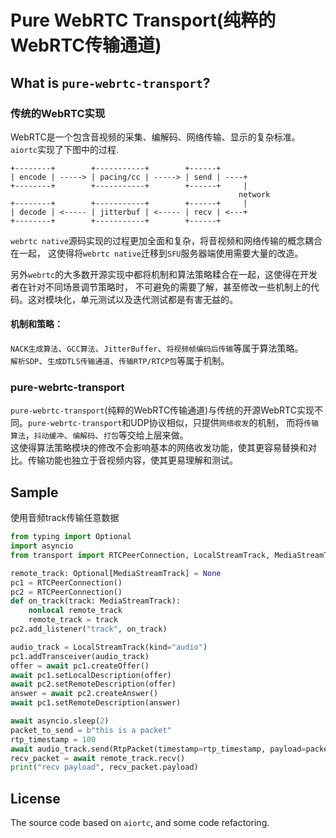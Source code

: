 # Pure WebRTC Transport(纯粹的WebRTC传输通道)

## What is `pure-webrtc-transport`?
### 传统的WebRTC实现
WebRTC是一个包含音视频的采集、编解码、网络传输、显示的复杂标准。  
`aiortc`实现了下图中的过程.
```
+--------+        +-----------+        +------+
| encode | -----> | pacing/cc | -----> | send | ----+
+--------+        +-----------+        +------+     |
                                                   network
+--------+        +-----------+        +------+     |
| decode | <----- | jitterbuf | <----- | recv | <---+
+--------+        +-----------+        +------+

```
`webrtc native`源码实现的过程更加全面和复杂，将音视频和网络传输的概念耦合在一起，
这使得将`webrtc native`迁移到`SFU`服务器端使用需要大量的改造。  

另外`webrtc`的大多数开源实现中都将机制和算法策略糅合在一起，这使得在开发者在针对不同场景调节策略时，
不可避免的需要了解，甚至修改一些机制上的代码。这对模块化，单元测试以及迭代测试都是有害无益的。 
#### 机制和策略：
`NACK生成算法`、`GCC算法`、`JitterBuffer`、`将视频帧编码后传输`等属于算法策略。  
`解析SDP`、`生成DTLS传输通道`、`传输RTP/RTCP包`等属于机制。

### pure-webrtc-transport
`pure-webrtc-transport`(纯粹的WebRTC传输通道)与传统的开源WebRTC实现不同。`pure-webrtc-transport`和UDP协议相似，只提供`网络收发`的机制，
而将`传输算法`，`抖动缓冲`、`编解码`、`打包`等交给上层来做。  
这使得算法策略模块的修改不会影响基本的网络收发功能，使其更容易替换和对比。传输功能也独立于音视频内容，使其更易理解和测试。

## Sample
使用音频track传输任意数据
```python
from typing import Optional
import asyncio
from transport import RTCPeerConnection, LocalStreamTrack, MediaStreamTrack, RtpPacket

remote_track: Optional[MediaStreamTrack] = None
pc1 = RTCPeerConnection()
pc2 = RTCPeerConnection()
def on_track(track: MediaStreamTrack):
    nonlocal remote_track
    remote_track = track
pc2.add_listener("track", on_track)

audio_track = LocalStreamTrack(kind="audio")
pc1.addTransceiver(audio_track)
offer = await pc1.createOffer()
await pc1.setLocalDescription(offer)
await pc2.setRemoteDescription(offer)
answer = await pc2.createAnswer()
await pc1.setRemoteDescription(answer)

await asyncio.sleep(2)
packet_to_send = b"this is a packet"
rtp_timestamp = 100
await audio_track.send(RtpPacket(timestamp=rtp_timestamp, payload=packet_to_send))
recv_packet = await remote_track.recv()
print("recv payload", recv_packet.payload)
```

## License
The source code based on `aiortc`, and some code refactoring.




